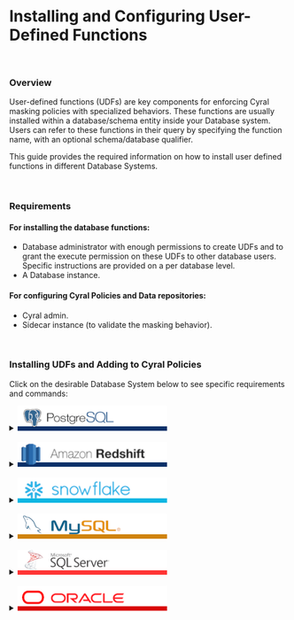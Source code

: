 # Installing and Configuring User-Defined Functions


<br>

### Overview

User-defined functions (UDFs) are key components for enforcing Cyral masking policies with specialized behaviors. These functions are usually installed within a database/schema entity inside your Database system. Users can refer to these functions in their query by specifying the function name, with an optional schema/database qualifier. 

This guide provides the required information on how to install user defined functions in different Database Systems.


<br>

### Requirements

#### For installing the database functions:
* Database administrator with enough permissions to create UDFs and to grant the execute permission on these UDFs to other database users. Specific instructions are provided on a per database level.
* A Database instance.
#### For configuring Cyral Policies and Data repositories:
* Cyral admin.
* Sidecar instance (to validate the masking behavior).


<br>

### Installing UDFs and Adding to Cyral Policies

Click on the desirable Database System below to see specific requirements and commands:

<details>
  <summary>
    <picture><img src="../.github/imgs/databases/postgresql-name.png" alt="PostgreSQL" height="45"></picture>
  </summary>



  #### Required permissions for installing UDFs
  The database user used to install the UDFs needs the following privileges:
  * `CREATE SCHEMA` on the target database.
    * [Command reference.](https://www.postgresql.org/docs/current/sql-createschema.html)
  * `GRANT`, to allow grant usage to different users. 
    * [Command reference.](https://www.postgresql.org/docs/current/sql-grant.html)

  #### Install script

```sql
# 1. Create a new schema for storing the desired UDFs:

CREATE SCHEMA IF NOT EXISTS cyral;


# 2. Create the new function in the target schema:

CREATE OR REPLACE FUNCTION cyral.mask_string(input_string text)
RETURNS text AS
$$
DECLARE
    masked_string text := '';
    i integer := 1;
BEGIN
    -- Iterate through each character of the input string and replace with '*'
    WHILE i <= length(input_string) LOOP
        masked_string := masked_string || '*';
        i := i + 1;
    END LOOP;
    
    -- Return the masked string
    RETURN masked_string;
END;
$$
LANGUAGE PLPGSQL;


# 3. Grant the execution privilege to everyone, through the PUBLIC role

GRANT EXECUTE ON FUNCTION cyral.mask_string(text) TO PUBLIC;
```

The above script can be saved to a file, e.g. `example-udf-postgresql.sql`, and can be copied as is and executed in your application of choice. In `psql`, it can be installed with the following command: <br>

`psql -h ${SIDECAR_HOST} -p ${SIDECAR_PORT} -d ${DATABASE} -U ${USER} -f ./example-udf-postgresql.sql`

where:
- `SIDECAR_HOST` and `SIDECAR_PORT` point to the sidecar being used to protect your PostgreSQL database.
- `DATABASE` refers to the underlying database entity, which contains a collection of schemas and tables.
- `USER` is the specific database user, which has the required permissions to execute the above SQL commands.


#### Notes
1. The above script creates a new schema, named `cyral`. Any other schema could be used, however we recommend reading the section on [target schemas and impacts on Cyral Policies](#udf-install-location-in-postgresql) for a complete understanding on how the schema name impacts on how you refer to UDFs in policies.
2. Above we have a simplistic UDF example that receives a column entry of type `text` and returns another `text` value with all characters of the input columns replaced by `*`. **For a list of real-world example UDFs, please refer to: [masking-examples](../masking-examples)**.
3. PostgreSQL does not easily allow cross-database references. As a result, user-defined functions **must be individually installed** in each database where you want to use them.
4. The script installs the UDFs in the same location as the [Cyral mask helper](https://cyral.com/docs/using-cyral/masking/#install-the-cyral-mask-helper-in-your-database). [Uninstalling](https://cyral.com/docs/using-cyral/masking/#remove-the-cyral-mask-function) the Cyral mask helper will also remove the previous installed UDF;

#### Testing the UDF directly
We can easily test the newly created UDF by connecting to the database with your favorite application and executing the following queries:
```SQL
# Retrieving data without masking
finance=> SELECT name from CompBandTable LIMIT 3;
  name   
---------
 James
 Sophie
 Sylvester
(3 rows)
```

and <br>
```SQL
# Retrieving data masked with the newly installed UDF
finance=> SELECT cyral.mask_string(name) from CompBandTable LIMIT 3;
 mask_string 
-------------
 *****
 ******
 *********
(3 rows)
```


#### Testing the UDF with Cyral Policies

Here we assume the following:
  * A PostgreSQL data repository was already created in the Control Plane / Management Console.
  * The data repository has the masking policy enforcement option enabled.
  * The data repository has the appropriate Data Labels already configured.
  * The data repository is accessible through a sidecar.

If the above pre-conditions are not met, or your need further help in configuring them, please refer to:<br>
* Cyral Docs :arrow_right: [Track repositories](https://cyral.com/docs/manage-repositories/repo-track).
* Cyral Docs :arrow_right: [Data Mapping](https://cyral.com/docs/policy/datamap).
* Cyral Docs :arrow_right: [Turning on masking for a repository](https://cyral.com/docs/using-cyral/masking/#turn-on-masking-for-the-repository-in-cyral).
* Cyral Docs :arrow_right: [Binding a repository to a sidecar](https://cyral.com/docs/sidecars/sidecar-bind-repo).

##### Example Global Policy that refers to the custom function

```yaml
data:
  - NAMES
rules:
  - reads:
      - data:
          - custom:mask_string(NAMES)
        rows: any
        severity: low
```

##### Connecting and retrieving data
```sql
# Every query that retrieves the contents of the field `name` will have the result payload masked
#
# Note that the end-user is not expected to type the UDF name in their queries, and in fact, they
# are not even expected to be aware that such UDF exists.
finance=> SELECT name from CompBandTable LIMIT 3;
 mask_string 
-------------
 *****
 ******
 *********
(3 rows)
```

##### UDF install location in PostgreSQL

In the example above, the policy only refers to the UDF by its name. This is valid because in PostgreSQL, the schema `cyral` has a special meaning for the sidecar, as it is the default location where the sidecar looks for functions, when they are not fully qualified. This behavior allows for the use of a single Global Policy for different databases or repository types.

However, it is possible to install UDFs in any other schema, as long as Global Policies refer to them using qualified names. For the above example, a fully qualified table
reference would be:

```yaml
data:
  - NAMES
rules:
  - reads:
      - data:
          - custom:cyral.mask_string(NAMES)
        rows: any
        severity: low
```

* note the `cyral.` prefix, which denotes the schema name.

---
</details>
<br>




<details>
  <summary>
     <picture><img src="../.github/imgs/databases/redshift-name.png" alt="Redshift" height="45"></picture>
  </summary>

#### Required permissions for installing UDFs
The database user used to install the UDFs needs the following privileges:
* `CREATE SCHEMA` on the target database.
  * [Command reference.](https://docs.aws.amazon.com/pt_br/redshift/latest/dg/r_CREATE_SCHEMA.html)
* `GRANT`, to allow grant usage to different users. 
  * [Command reference.](https://docs.aws.amazon.com/pt_br/redshift/latest/dg/r_GRANT.html)

#### Install script

```sql
-- 1. Create a new schema for storing the desired UDFs:
CREATE SCHEMA IF NOT EXISTS cyral;

-- 2. Create the new function in the target schema:
CREATE OR REPLACE FUNCTION cyral.mask_string(input_string TEXT)
RETURNS TEXT
STABLE
AS
$$
  return '*' * len(input_string)
$$ LANGUAGE plpythonu;

-- 3. Grant the execution privilege to everyone, through the PUBLIC role
GRANT EXECUTE ON FUNCTION cyral.mask_string(input_string TEXT) TO PUBLIC;
```

The above script can be saved to a file, e.g. `example-udf-redshift.sql`, and can be copied as is and executed in your application of choice. In `psql`, it can be installed with the following command:

`psql -h ${SIDECAR_HOST} -p ${SIDECAR_PORT} -d ${DATABASE} -U ${USER} -f ./example-udf-redshift.sql`

where:
- `SIDECAR_HOST` and `SIDECAR_PORT` point to the sidecar being used to protect your Redshift database.
- `DATABASE` refers to the underlying database entity, which contains a collection of schemas and tables.
- `USER` is the specific database user, which has the required permissions to execute the above SQL commands.


#### Notes
1. The above script creates a new schema, named `cyral`. Any other schema could be used, however we recommend reading the section on [target schemas and impacts on Cyral Policies](#udf-install-location-in-redshift) for a complete understanding on how the schema name impacts on how you refer to UDFs in policies.
2. Above we have a simplistic UDF example that receives a column entry of type `TEXT` and returns another `TEXT` value with all characters of the input columns replaced by `*`. **For a list of real-world example UDFs, please refer to: [masking-examples](../masking-examples)**.
3. Redshift does not easily allow cross-database references. As a result, user-defined functions **must be individually installed** in each database where you want to use them.
4. The script installs the UDFs in the same location as the [Cyral mask helper](https://cyral.com/docs/using-cyral/masking/#install-the-cyral-mask-helper-in-your-database). [Uninstalling](https://cyral.com/docs/using-cyral/masking/#remove-the-cyral-mask-function) the Cyral mask helper will also remove the previous installed UDF;

#### Testing the UDF directly
We can easily test the newly created UDF by connecting to the database with your favorite application and executing the following queries:
```SQL
# Retrieving data without masking
dev=# SELECT name FROM comp_band_table;
   name    
-----------
 James
 Sophie
 Sylvester
(3 rows)
```

and
```SQL
# Retrieving data masked with the newly installed UDF
dev=# SELECT cyral.mask_string(name) FROM comp_band_table;
 mask_string 
-------------
 *****
 ******
 *********
(3 rows)
```


#### Testing the UDF with Cyral Policies

Here we assume the following:
  * A Redshift data repository was already created in the Control Plane / Management Console.
  * The data repository has the masking policy enforcement option enabled.
  * The data repository has the appropriate Data Labels already configured.
  * The data repository is accessible through a sidecar.

If the above pre-conditions are not met, or your need further help in configuring them, please refer to:
* Cyral Docs :arrow_right: [Track repositories](https://cyral.com/docs/manage-repositories/repo-track).
* Cyral Docs :arrow_right: [Data Mapping](https://cyral.com/docs/policy/datamap).
* Cyral Docs :arrow_right: [Turning on masking for a repository](https://cyral.com/docs/using-cyral/masking/#turn-on-masking-for-the-repository-in-cyral).
* Cyral Docs :arrow_right: [Binding a repository to a sidecar](https://cyral.com/docs/sidecars/sidecar-bind-repo).

##### Example Global Policy that refers to the custom function

```yaml
data:
  - NAMES
rules:
  - reads:
      - data:
          - custom:mask_string(NAMES)
        rows: any
        severity: low
```

##### Connecting and retrieving data
```sql
# Every query that retrieves the contents of the field `name` will have the result payload masked
#
# Note that the end-user is not expected to type the UDF name in their queries, and in fact, they
# are not even expected to be aware that such UDF exists.
dev=# SELECT name FROM comp_band_table;
   name    
-----------
 *****
 ******
 *********
(3 rows)
```

##### UDF install location in Redshift

In the example above, the policy only refers to the UDF by its name. This is valid because in Redshift, the schema `cyral` has a special meaning for the sidecar, as it is the default location where the sidecar looks for functions, when they are not fully qualified. This behavior allows for the use of a single Global Policy for different databases or repository types.

However, it is possible to install UDFs in any other schema, as long as Global Policies refer to them using qualified names. For the above example, a fully qualified table
reference would be:

```yaml
data:
  - NAMES
rules:
  - reads:
      - data:
          - custom:cyral.mask_string(NAMES)
        rows: any
        severity: low
```

* note the `cyral.` prefix, which denotes the schema name.

---
</details>
<br>



<details>
  <summary>
     <picture><img src="../.github/imgs/databases/snowflake-name.png" alt="Snowflake" height="45"></picture>
  </summary>


  #### Required permissions for installing UDFs
  The database user used to install the UDFs needs the following privileges:
  * `CREATE DATABASE` on the target Snowflake warehouse.
    * [Command reference.](https://docs.snowflake.com/en/sql-reference/sql/create-database)
  * `CREATE SCHEMA` on the target database.
    * [Command reference.](https://docs.snowflake.com/en/sql-reference/sql/create-schema)
  * `GRANT`, to allow grant usage to different users. 
    * [Command reference.](https://docs.snowflake.com/en/sql-reference/sql/grant-privilege)

  #### Install script

```sql
// 1. Create a new database for storing all your UDFs for custom masking
CREATE DATABASE IF NOT EXISTS CYRAL;

// 2. Allow everyone to access the new database
GRANT USAGE ON DATABASE CYRAL TO PUBLIC;

// 3. Create a new schema for holding the UDFs
CREATE SCHEMA IF NOT EXISTS CYRAL.CYRAL;

// 4. Allow everyone to access the new schema
GRANT USAGE ON SCHEMA CYRAL.CYRAL TO PUBLIC;

// 5. Create the new function in the target schema
CREATE OR REPLACE FUNCTION CYRAL.CYRAL."mask_string"(INPUT_STRING STRING)
  RETURNS STRING
  LANGUAGE JAVASCRIPT
AS
$$
function maskString(inputString) {
    var maskedString = '';
    for (var i = 0; i < inputString.length; i++) {
        maskedString += '*';
    }
    return maskedString;
}

return maskString(INPUT_STRING);
$$;


// 6. Grant the execution privilege to everyone, through the PUBLIC role
GRANT USAGE ON FUNCTION CYRAL.CYRAL."mask_string"(STRING) TO PUBLIC;

```

The above script can be saved to a file, e.g. `example-udf-snowflake.sql`, and can be copied as is and executed in your application of choice. In `snowsql`, it can be installed with the following command: <br>

`snowsql -a ${SNOWFLAKE_ACCOUNT} -u ${USER} -h ${SIDECAR_ENDPOINT} -p ${SIDECAR_PORT} -w ${WAREHOUSE} -f  ./example-udf-snowflake.sql`

where:
- `SNOWFLAKE_ACCOUNT` refers to the snowflake account ID.
- `SIDECAR_HOST` and `SIDECAR_PORT` point to the sidecar being used to protect your Snowflake instance.
- `DATABASE` refers to the underlying database entity, which contains a collection of schemas and tables.
- `USER` is the specific database user, which has the required permissions to execute the above SQL commands.
- `WAREHOUSE` is the Snowflake Warehouse to be used.


#### Notes
1. The above script creates new database and schema, both named `CYRAL`. Any other database and schema could be used, however we recommend reading the section on [target schemas and impacts on Cyral Policies](#udf-install-location-in-snowflake) for a complete understanding on how the database and schema name impacts on how you refer to UDFs in policies.
2. Above we have a simplistic UDF example that receives a column entry of type `string` and returns another `string` value with all characters of the input columns replaced by `*`. **For a list of real-world example UDFs, please refer to: [masking-examples](../masking-examples)**.
3. Snowflake supports cross-database references. As a result, user-defined functions can be created once and shared across all your available databases.
4. The script installs the UDFs in the same location as the [Cyral mask helper](https://cyral.com/docs/using-cyral/masking/#install-the-cyral-mask-helper-in-your-database). [Uninstalling](https://cyral.com/docs/using-cyral/masking/#remove-the-cyral-mask-function) the Cyral mask helper will also remove the previous installed UDF;

#### Testing the UDF directly
We can easily test the newly created UDF by connecting to the database with your favorite application and executing the following queries:
```SQL
# Retrieving data without masking
COMPUTE_WH@PLAYGROUND.FINANCE> SELECT CARD_FAMILY FROM CARDS LIMIT 2;
+-------------+                                                                 
| CARD_FAMILY |
|-------------|
| Gold        |
| Platinum    |
+-------------+
2 Row(s) produced. Time Elapsed: 0.253s

```

and <br>
```SQL
# Retrieving data masked with the newly installed UDF
COMPUTE_WH@PLAYGROUND.FINANCE> SELECT CYRAL.CYRAL."mask_string"(CARD_FAMILY) FROM CARDS LIMIT 2;
+--------------------------------------+                                        
| CYRAL.CYRAL.mask_string(CARD_FAMILY) |
|--------------------------------------|
| ****                                 |
| ********                             |
+--------------------------------------+
2 Row(s) produced. Time Elapsed: 0.854s

```


#### Testing the UDF with Cyral Policies

Here we assume the following:
  * A Snowflake data repository was already created in the Control Plane / Management Console.
  * The data repository has the masking policy enforcement option enabled.
  * The data repository has the appropriate Data Labels already configured.
  * The data repository is accessible through a sidecar.

If the above pre-conditions are not met, or your need further help in configuring them, please refer to:<br>
* Cyral Docs :arrow_right: [Track repositories](https://cyral.com/docs/manage-repositories/repo-track).
* Cyral Docs :arrow_right: [Data Mapping](https://cyral.com/docs/policy/datamap).
* Cyral Docs :arrow_right: [Turning on masking for a repository](https://cyral.com/docs/using-cyral/masking/#turn-on-masking-for-the-repository-in-cyral).
* Cyral Docs :arrow_right: [Binding a repository to a sidecar](https://cyral.com/docs/sidecars/sidecar-bind-repo).

##### Example Global Policy that refers to the custom function

```yaml
data:
  - CARD_FAMILY
rules:
  - reads:
      - data:
          - custom:mask_string(CARD_FAMILY)
        rows: any
        severity: low
```

##### Connecting and retrieving data
```sql
// Every query that retrieves the contents of the field `CARD_FAMILY` will have the result payload masked
//
// Note that the end-user is not expected to type the UDF name in their queries, and in fact, they
// are not even expected to be aware that such UDF exists.

COMPUTE_WH@PLAYGROUND.FINANCE> SELECT CARD_FAMILY FROM CARDS LIMIT 2;
+--------------------------------------+                                        
| CYRAL.CYRAL.mask_string(CARD_FAMILY) |
|--------------------------------------|
| ****                                 |
| ********                             |
+--------------------------------------+
2 Row(s) produced. Time Elapsed: 0.921s

```

##### UDF install location in Snowflake

In the example above, the policy only refers to the UDF by its name. This is valid because in Snowflake, the database and schema named `CYRAL` has special meanings for the sidecar, as it is the default location where the sidecar looks for unqualified functions. This behavior allows for the use of a single Global Policy for different databases or repository types.

However, it is possible to install UDFs in any other schema, as long as Global Policies refer to them using qualified names. For the above example, a fully qualified table
reference would be:

```yaml
data:
  - NAMES
rules:
  - reads:
      - data:
          - custom:CYRAL.CYRAL.mask_string(CARD_FAMILY)
        rows: any
        severity: low
```

* note the `CYRAL.CYRAL` prefix, which denotes the database and the schema names.

---
</details>
<br>



<details>
  <summary>
     <picture><img src="../.github/imgs/databases/mysql-name.png" alt="MySQL" height="45"></picture>
  </summary>




#### Required permissions for installing UDFs
The database user used to install the UDFs needs the following privileges:
* `CREATE SCHEMA/DATABASE`
  * [Command reference.](https://dev.mysql.com/doc/refman/8.0/en/create-database.html)
* `CREATE ROLE` on the target database/schema.
  * [Command reference.](https://dev.mysql.com/doc/refman/8.0/en/create-role.html)
* `GRANT`, to allow grant usage to different roles. 
  * [Command reference.](https://dev.mysql.com/doc/refman/8.0/en/grant.html)

#### Install script

```sql
-- 1. Create a new user schema for storing the desired UDFs:
CREATE SCHEMA IF NOT EXISTS cyral;

-- 2. MySQL>=8.1 requires to enable log_bin_trust_function_creators to create functions:
SET GLOBAL log_bin_trust_function_creators = 1;

-- 3. Create the new function in the target schema:
DELIMITER $
CREATE FUNCTION cyral.mask_string(input_string TEXT)
RETURNS TEXT
BEGIN
    DECLARE masked_string TEXT DEFAULT '';
    DECLARE i INT DEFAULT 1;
    DECLARE input_length INT;

    SET input_length = CHAR_LENGTH(input_string);

    -- Iterate through each character of the input string and replace with '*'
    WHILE i <= input_length DO
        SET masked_string = CONCAT(masked_string, '*');
        SET i = i + 1;
    END WHILE;

    -- Return the masked string
    RETURN masked_string;
END $
DELIMITER ;

-- 3.1. Create a masking Role:
CREATE ROLE IF NOT EXISTS CYRAL_MASKING_PERMISSIONS;
GRANT EXECUTE ON cyral.* TO CYRAL_MASKING_PERMISSIONS;

-- 3.1. Make CYRAL_MASKING_PERMISSIONS Role mandatory:
--      Only run the query below if SELECT INSTR(@@mandatory_roles, "CYRAL_MASKING_PERMISSIONS"); returns 0.
SET PERSIST mandatory_roles = CONCAT('CYRAL_MASKING_PERMISSIONS', COALESCE(CONCAT(',', NULLIF(TRIM(@@mandatory_roles), '')), ''));

-- 3.2. Enable CYRAL_MASKING_PERMISSIONS on login:
SET PERSIST activate_all_roles_on_login = 1;
```

The above script can be saved to a file, e.g. `example-udf-mysql.sql`, and can be copied as is and executed in your application of choice. In `mysql` client, it can be installed with the following command:

```
mysql --host=${SIDECAR_HOST} --port=${SIDECAR_PORT} --user=${USER} -p < example-udf-mysql.sql
```

where:
- `SIDECAR_HOST` and `SIDECAR_PORT` point to the sidecar being used to protect your SQL Server database.
- `USER` is the specific database user, which has the required permissions to execute the above SQL commands.

#### Notes
1. The above script creates a new schema/database (synonyms), named `cyral`. Any other schema/database could be used, however we recommend reading the section on [target schemas and impacts on Cyral Policies](#udf-install-location-in-mysql) for a complete understanding on how the schema name impacts on how you refer to UDFs in policies.
2. Above we have a simplistic UDF example that receives a column entry of type `TEXT` and returns another `TEXT` value with all characters of the input columns replaced by `*`. **For a list of real-world example UDFs, please refer to: [masking-examples](../masking-examples)**.
3. The script installs the UDFs in the same location as the [Cyral mask helper](https://cyral.com/docs/using-cyral/masking/#install-the-cyral-mask-helper-in-your-database). [Uninstalling](https://cyral.com/docs/using-cyral/masking/#remove-the-cyral-mask-function) the Cyral mask helper will also remove the previous installed UDF;

#### Testing the UDF directly
We can easily test the newly created UDF by connecting to the database with your favorite application and executing the following queries:
```SQL
# Retrieving data without masking
mysql> SELECT name FROM comp_band_table;
+-----------+
| name      |
+-----------+
| James     |
| Sophie    |
| Sylvester |
+-----------+
3 rows in set (0.00 sec)
```
and
```SQL
# Retrieving data masked with the newly installed UDF
mysql> SELECT cyral.mask_string(name) FROM comp_band_table;
+-------------------------+
| cyral.mask_string(name) |
+-------------------------+
| *****                   |
| ******                  |
| *********               |
+-------------------------+
3 rows in set (0.00 sec)
```

#### Testing the UDF with Cyral Policies

Here we assume the following:
  * A MySQL data repository was already created in the Control Plane / Management Console.
  * The data repository has the masking policy enforcement option enabled.
  * The data repository has the appropriate Data Labels already configured.
  * The data repository is accessible through a sidecar.

If the above pre-conditions are not met, or your need further help in configuring them, please refer to:
* Cyral Docs :arrow_right: [Track repositories](https://cyral.com/docs/manage-repositories/repo-track).
* Cyral Docs :arrow_right: [Data Mapping](https://cyral.com/docs/policy/datamap).
* Cyral Docs :arrow_right: [Turning on masking for a repository](https://cyral.com/docs/using-cyral/masking/#turn-on-masking-for-the-repository-in-cyral).
* Cyral Docs :arrow_right: [Binding a repository to a sidecar](https://cyral.com/docs/sidecars/sidecar-bind-repo).

##### Example Global Policy that refers to the custom function

```yaml
data:
  - NAMES
rules:
  - reads:
      - data:
          - custom:mask_string(NAMES)
        rows: any
        severity: low
```

##### Connecting and retrieving data
```sql
# Every query that retrieves the contents of the field `name` will have the result payload masked
#
# Note that the end-user is not expected to type the UDF name in their queries, and in fact, they
# are not even expected to be aware that such UDF exists.
mysql> select name from comp_band_table;
+-----------+
| name      |
+-----------+
| *****     |
| ******    |
| ********* |
+-----------+
3 rows in set (0.00 sec)
```

##### UDF install location in MySQL

In the example above, the policy only refers to the UDF by its name. This is valid because in SQL Server, the schema/database `cyral` has a special meaning for the sidecar, as it is the default location where the sidecar looks for functions, when they are not fully qualified. This behavior allows for the use of a single Global Policy for different databases or repository types.

However, it is possible to install UDFs in any other schema, as long as Global Policies refer to them using qualified names. For the above example, a fully qualified table
reference would be:

```yaml
data:
  - NAMES
rules:
  - reads:
      - data:
          - custom:cyral.mask_string(NAMES)
        rows: any
        severity: low
```

* note the `cyral.` prefix, which denotes the schema/database name.

---
</details>
<br>




<details>
  <summary>
     <picture><img src="../.github/imgs/databases/sqlserver-name.png" alt="SQL Server" height="45"></picture>
  </summary>

#### Required permissions for installing UDFs
The database user used to install the UDFs needs the following privileges:
* `CREATE DATABASE`
  * [Command reference.](https://learn.microsoft.com/pt-br/sql/t-sql/statements/create-database-transact-sql)
* `CREATE SCHEMA` on the target database.
  * [Command reference.](https://learn.microsoft.com/en-us/sql/relational-databases/security/authentication-access/create-a-database-schema)
* `GRANT`, to allow grant usage to different users. 
  * [Command reference.](https://learn.microsoft.com/pt-br/sql/t-sql/statements/grant-transact-sql)

#### Install script

```sql
-- 1. Create a new database and schema for storing the desired UDFs:
CREATE DATABASE cyral;
GO
USE cyral;
GO
CREATE SCHEMA cyral;
GO

-- 2. Create the new function in the target schema:
CREATE OR ALTER FUNCTION cyral.mask_string(@input_string NVARCHAR(MAX))
RETURNS NVARCHAR(MAX)
AS
BEGIN
    DECLARE @masked_string NVARCHAR(MAX) = '';
    DECLARE @i INT = 1;

    -- Iterate through each character of the input string and replace with '*'
    WHILE @i <= LEN(@input_string)
    BEGIN
        SET @masked_string = @masked_string + '*';
        SET @i = @i + 1;
    END;

    -- Return the masked string
    RETURN @masked_string;
END;
GO

-- 3. Grant the execution privilege to everyone, through the PUBLIC role
GRANT CONNECT TO PUBLIC;
GRANT EXECUTE ON OBJECT::cyral.mask_string TO PUBLIC;
```

The above script can be saved to a file, e.g. `example-udf-sqlserver.sql`, and can be copied as is and executed in your application of choice. In `sqlcmd`, it can be installed with the following command:

```
sqlcmd -C -S ${SIDECAR_HOST},${SIDECAR_PORT} -U ${USER} -i example-udf-sqlserver.sql
```

where:
- `SIDECAR_HOST` and `SIDECAR_PORT` point to the sidecar being used to protect your SQL Server database.
- `USER` is the specific database user, which has the required permissions to execute the above SQL commands.


#### Notes
1. The above script creates new database and schema, both named `cyral`. Any other database and schema could be used, however we recommend reading the section on [target schemas and impacts on Cyral Policies](#udf-install-location-in-sql-server) for a complete understanding on how the database and schema name impacts on how you refer to UDFs in policies.
2. Above we have a simplistic UDF example that receives a column entry of type `NVARCHAR` and returns another `NVARCHAR` value with all characters of the input columns replaced by `*`. **For a list of real-world example UDFs, please refer to: [masking-examples](../masking-examples)**.
3. SQL Server supports cross-database references. As a result, user-defined functions can be created once and shared across all your available databases.
4. The script installs the UDFs in the same location as the [Cyral mask helper](https://cyral.com/docs/using-cyral/masking/#install-the-cyral-mask-helper-in-your-database). [Uninstalling](https://cyral.com/docs/using-cyral/masking/#remove-the-cyral-mask-function) the Cyral mask helper will also remove the previous installed UDF;

#### Testing the UDF directly
We can easily test the newly created UDF by connecting to the database with your favorite application and executing the following queries:
```SQL
1> SELECT name FROM band.comp_band_table;
2> GO
name
----------------------------
James
Sophie
Sylvester

(3 rows affected)
```
and
```SQL
# Retrieving data masked with the newly installed UDF
1> SELECT cyral.cyral.mask_string(name) FROM band.comp_band_table;
2> GO
----------------------------
*****
******
*********

(3 rows affected)
```

#### Testing the UDF with Cyral Policies

Here we assume the following:
  * A Oracle data repository was already created in the Control Plane / Management Console.
  * The data repository has the masking policy enforcement option enabled.
  * The data repository has the appropriate Data Labels already configured.
  * The data repository is accessible through a sidecar.

If the above pre-conditions are not met, or your need further help in configuring them, please refer to:
* Cyral Docs :arrow_right: [Track repositories](https://cyral.com/docs/manage-repositories/repo-track).
* Cyral Docs :arrow_right: [Data Mapping](https://cyral.com/docs/policy/datamap).
* Cyral Docs :arrow_right: [Turning on masking for a repository](https://cyral.com/docs/using-cyral/masking/#turn-on-masking-for-the-repository-in-cyral).
* Cyral Docs :arrow_right: [Binding a repository to a sidecar](https://cyral.com/docs/sidecars/sidecar-bind-repo).

##### Example Global Policy that refers to the custom function

```yaml
data:
  - NAMES
rules:
  - reads:
      - data:
          - custom:mask_string(NAMES)
        rows: any
        severity: low
```

##### Connecting and retrieving data
```sql
# Every query that retrieves the contents of the field `name` will have the result payload masked
#
# Note that the end-user is not expected to type the UDF name in their queries, and in fact, they
# are not even expected to be aware that such UDF exists.
1> SELECT name FROM band.comp_band_table;
2> GO
name
----------------------------
*****
******
*********

(3 rows affected)
```

##### UDF install location in SQL Server

In the example above, the policy only refers to the UDF by its name. This is valid because in SQL Server, both database and schema `cyral` have a special meaning for the sidecar, as it is the default location where the sidecar looks for functions, when they are not fully qualified. This behavior allows for the use of a single Global Policy for different databases or repository types.

However, it is possible to install UDFs in any other database or schema, as long as Global Policies refer to them using qualified names. For the above example, a fully qualified table
reference would be:

```yaml
data:
  - NAMES
rules:
  - reads:
      - data:
          - custom:cyral.cyral.mask_string(NAMES)
        rows: any
        severity: low
```

* note the `cyral.cyral.` prefix, which denotes the database and schema name.

---
</details>
<br>


<details>
  <summary>
     <picture><img src="../.github/imgs/databases/oracle-name.png" alt="Oracle" height="45"></picture>
  </summary>

#### Required permissions for installing UDFs
The database user used to install the UDFs needs the following privileges:
* `CREATE SCHEMA` on the target database.
  * [Command reference.](https://docs.oracle.com/en/cloud/paas/exadata-express-cloud/csdbp/create-database-schemas.html)
* `GRANT`, to allow grant usage to different users. 
  * [Command reference.](https://docs.oracle.com/en/database/oracle/oracle-database/19/sqlrf/GRANT.html)

#### Install script

```sql
-- 1. Create a new user schema for storing the desired UDFs:
CREATE USER CYRAL identified by "<password>";

-- 2. Create the new function in the target schema:
CREATE OR REPLACE FUNCTION CYRAL."mask_string"(
  INPUT_STRING IN VARCHAR2
)
RETURN VARCHAR2
IS
    MASKED VARCHAR2(32767) := '';
    I NUMBER := 1;
BEGIN
    WHILE I <= LENGTH(INPUT_STRING) LOOP
        MASKED := MASKED || '*';
        I := I + 1;
    END LOOP;
    RETURN MASKED;
END;
/

-- 3. Grant the execution privilege to everyone, through the PUBLIC role
GRANT EXECUTE ON CYRAL."mask_string" TO PUBLIC;
```

The above script can be saved to a file, e.g. `example-udf-oracle.sql`, and can be copied as is and executed in your application of choice. In `sqlplus`, considering you are already connected, it can be installed with the following command:

```
sqlplus ${USER}/${PASSWORD}@${SIDECAR_HOST}:${SIDECAR_PORT}/${DATABASE}

SQL> @example-udf-oracle.sql

User created.

Function created.

Grant succeeded.
```

where:
- `SIDECAR_HOST` and `SIDECAR_PORT` point to the sidecar being used to protect your Oracle database.
- `DATABASE` refers to the underlying database entity, which contains a collection of schemas and tables.
- `USER` and `PASSWORD` are the specific database user and password, which has the required permissions to execute the above SQL commands.

#### Notes
1. The above script creates a new user schema, named `CYRAL`. Any other schema could be used, however we recommend reading the section on [target schemas and impacts on Cyral Policies](#udf-install-location-in-oracle) for a complete understanding on how the schema name impacts on how you refer to UDFs in policies.
2. Above we have a simplistic UDF example that receives a column entry of type `VARCHAR` and returns another `VARCHAR` value with all characters of the input columns replaced by `*`. **For a list of real-world example UDFs, please refer to: [masking-examples](../masking-examples)**.
3. The script installs the UDFs in the same location as the [Cyral mask helper](https://cyral.com/docs/using-cyral/masking/#install-the-cyral-mask-helper-in-your-database). [Uninstalling](https://cyral.com/docs/using-cyral/masking/#remove-the-cyral-mask-function) the Cyral mask helper will also remove the previous installed UDF;

#### Testing the UDF directly
We can easily test the newly created UDF by connecting to the database with your favorite application and executing the following queries:
```SQL
# Retrieving data without masking
SQL> SELECT NAME FROM COMP_BAND_TABLE;

NAME
----------------------------
James
Sophie
Sylvester
```
and
```SQL
# Retrieving data masked with the newly installed UDF
SQL> SELECT CYRAL."mask_string"(NAME) FROM COMP_BAND_TABLE;

CYRAL."mask_string"(NAME)
----------------------------
*****
******
*********
```

#### Testing the UDF with Cyral Policies

Here we assume the following:
  * An Oracle data repository was already created in the Control Plane / Management Console.
  * The data repository has the masking policy enforcement option enabled.
  * The data repository has the appropriate Data Labels already configured.
  * The data repository is accessible through a sidecar.

If the above pre-conditions are not met, or your need further help in configuring them, please refer to:
* Cyral Docs :arrow_right: [Track repositories](https://cyral.com/docs/manage-repositories/repo-track).
* Cyral Docs :arrow_right: [Data Mapping](https://cyral.com/docs/policy/datamap).
* Cyral Docs :arrow_right: [Turning on masking for a repository](https://cyral.com/docs/using-cyral/masking/#turn-on-masking-for-the-repository-in-cyral).
* Cyral Docs :arrow_right: [Binding a repository to a sidecar](https://cyral.com/docs/sidecars/sidecar-bind-repo).

##### Example Global Policy that refers to the custom function

```yaml
data:
  - NAMES
rules:
  - reads:
      - data:
          - custom:mask_string(NAMES)
        rows: any
        severity: low
```

##### Connecting and retrieving data
```sql
# Every query that retrieves the contents of the field `name` will have the result payload masked
#
# Note that the end-user is not expected to type the UDF name in their queries, and in fact, they
# are not even expected to be aware that such UDF exists.
SQL> SELECT NAME FROM COMP_BAND_TABLE;

NAME
----------------------------
*****
******
*********
```

##### UDF install location in Oracle

In the example above, the policy only refers to the UDF by its name. This is valid because in Oracle, the user schema `CYRAL` has a special meaning for the sidecar, as it is the default location where the sidecar looks for functions, when they are not fully qualified. This behavior allows for the use of a single Global Policy for different databases or repository types.

However, it is possible to install UDFs in any other schema, as long as Global Policies refer to them using qualified names. For the above example, a fully qualified table
reference would be:

```yaml
data:
  - NAMES
rules:
  - reads:
      - data:
          - custom:CYRAL.mask_string(NAMES)
        rows: any
        severity: low
```

* note the `CYRAL.` prefix, which denotes the user schema name.

---
</details>
